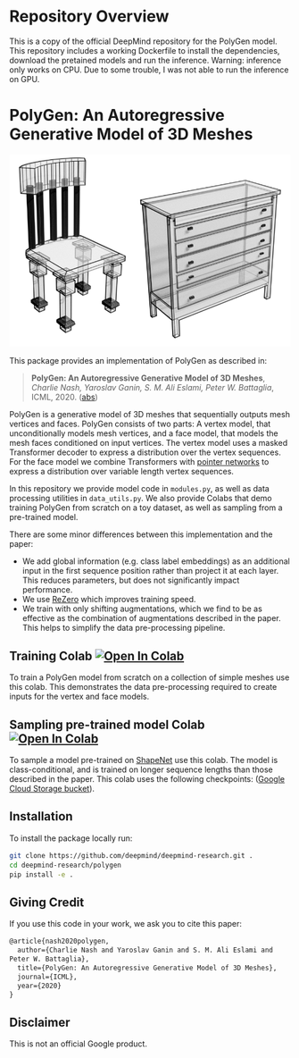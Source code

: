 
# Repository Overview

This is a copy of the official DeepMind repository for the PolyGen model. 
This repository includes a working Dockerfile to install the dependencies, download the pretained models and run the inference. 
Warning: inference only works on CPU. Due to some trouble, I was not able to run the inference on GPU.

# PolyGen: An Autoregressive Generative Model of 3D Meshes

![](media/example_samples.png)


This package provides an implementation of PolyGen as described in:

> **PolyGen: An Autoregressive Generative Model of 3D Meshes**, *Charlie Nash, Yaroslav Ganin, S. M. Ali Eslami, Peter W. Battaglia*, ICML, 2020. ([abs](https://arxiv.org/abs/2002.10880))

PolyGen is a generative model of 3D meshes that sequentially outputs mesh
vertices and faces. PolyGen consists of two parts: A vertex model, that
unconditionally models mesh vertices, and a face model, that models the mesh
faces conditioned on input vertices. The vertex model uses a masked Transformer
decoder to express a distribution over the vertex sequences. For the face model
we combine Transformers with [pointer networks](https://arxiv.org/abs/1506.03134)
to express a distribution over variable length vertex sequences.

In this repository we provide model code in `modules.py`, as well as data
processing utilities in `data_utils.py`. We also provide Colabs that demo
training PolyGen from scratch on a toy dataset, as well as sampling from a
pre-trained model.

There are some minor differences between this implementation and the paper:
* We add global information (e.g. class label embeddings) as an additional input in the first sequence position rather than project it at each layer. This reduces parameters, but does not significantly impact performance.
* We use [ReZero](https://arxiv.org/abs/2003.04887) which improves training speed.
* We train with only shifting augmentations, which we find to be as effective as the combination of augmentations described in the paper. This helps to simplify the data pre-processing pipeline.

## Training Colab [![Open In Colab](https://colab.research.google.com/assets/colab-badge.svg)](https://colab.research.google.com/github/deepmind/deepmind-research/blob/master/polygen/training.ipynb)

To train a PolyGen model from scratch on a collection of simple meshes use this
colab. This demonstrates the data pre-processing required to create inputs for
the vertex and face models.

## Sampling pre-trained model Colab [![Open In Colab](https://colab.research.google.com/assets/colab-badge.svg)](https://colab.research.google.com/github/deepmind/deepmind-research/blob/master/polygen/sample-pretrained.ipynb)

To sample a model pre-trained on [ShapeNet](https://www.shapenet.org/)
use this colab. The model is class-conditional, and is trained on longer
sequence lengths than those described in the paper. This colab uses the
following checkpoints: ([Google Cloud Storage
bucket](https://console.cloud.google.com/storage/browser/deepmind-research-polygen)).

## Installation

To install the package locally run:
```bash
git clone https://github.com/deepmind/deepmind-research.git .
cd deepmind-research/polygen
pip install -e .
```

## Giving Credit

If you use this code in your work, we ask you to cite this paper:

```
@article{nash2020polygen,
  author={Charlie Nash and Yaroslav Ganin and S. M. Ali Eslami and Peter W. Battaglia},
  title={PolyGen: An Autoregressive Generative Model of 3D Meshes},
  journal={ICML},
  year={2020}
}
```

## Disclaimer

This is not an official Google product.
